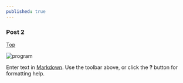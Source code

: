 ```yaml
---
published: true
---
```

### Post 2

 [Top]({{site.baseurl}}/files/top.index "Top-Language")


![program]({{site.baseurl}}/files/images/program.png)


Enter text in [Markdown](http://daringfireball.net/projects/markdown/). Use the toolbar above, or click the **?** button for formatting help.
